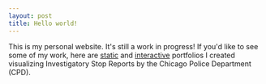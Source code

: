 ```yaml
---
layout: post
title: Hello world!
---
```


This is my personal website. It's still a work in progress! If you'd like to see some of my work, here are [static](https://chankrista.github.io/static-portfolio) and [interactive](https://chankrista.github.io/chicago-pd-isrs/) portfolios I created visualizing Investigatory Stop Reports by the Chicago Police Department (CPD).
